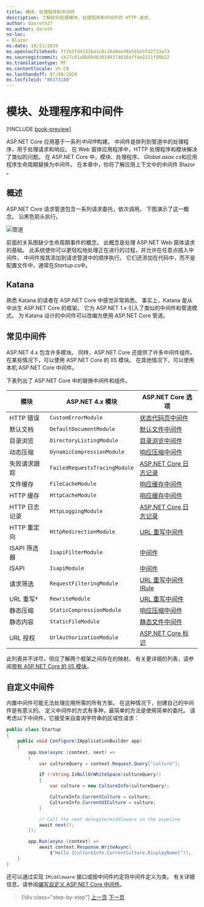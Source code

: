 ```yaml
---
title: 模块、处理程序和中间件
description: 了解如何处理模块、处理程序和中间件的 HTTP 请求。
author: danroth27
ms.author: daroth
no-loc:
- Blazor
ms.date: 10/11/2019
ms.openlocfilehash: ff2b3fd41316a1c8c20a0eed9a585e5fd2733af3
ms.sourcegitcommit: cb27c01a8b0b4630148374638aff4e2221f90b22
ms.translationtype: MT
ms.contentlocale: zh-CN
ms.lasthandoff: 07/09/2020
ms.locfileid: "86173180"
---
```

# <a name="modules-handlers-and-middleware"></a>模块、处理程序和中间件

[!INCLUDE [book-preview](../../../includes/book-preview.md)]

ASP.NET Core 应用基于一系列*中间件*构建。 中间件是排列到管道中的处理程序，用于处理请求和响应。 在 Web 窗体应用程序中，HTTP 处理程序和模块解决了类似的问题。 在 ASP.NET Core 中，模块、处理程序、 *Global.asax.cs*和应用程序生命周期替换为中间件。 在本章中，你将了解应用上下文中的中间件 Blazor 。

## <a name="overview"></a>概述

ASP.NET Core 请求管道包含一系列请求委托，依次调用。 下图演示了这一概念。 沿黑色箭头执行。

![管道](media/middleware/request-delegate-pipeline.png)

前面的关系图缺少生命周期事件的概念。 此概念是处理 ASP.NET Web 窗体请求的基础。 此系统使你可以更轻松地处理正在进行的过程，并允许在任意点插入中间件。 中间件按其添加到请求管道中的顺序执行。 它们还添加在代码中，而不是配置文件中，通常在*Startup.cs*中。

## <a name="katana"></a>Katana

熟悉 Katana 的读者在 ASP.NET Core 中感觉非常熟悉。 事实上，Katana 是从中派生 ASP.NET Core 的框架。 它为 ASP.NET 1.x 引入了类似的中间件和管道模式。 为 Katana 设计的中间件可以改编为使用 ASP.NET Core 管道。

## <a name="common-middleware"></a>常见中间件

ASP.NET 4.x 包含许多模块。 同样，ASP.NET Core 还提供了许多中间件组件。 在某些情况下，可以使用 ASP.NET Core 的 IIS 模块。 在其他情况下，可以使用本机 ASP.NET Core 中间件。

下表列出了 ASP.NET Core 中的替换中间件和组件。

|模块                 |ASP.NET 4.x 模块           |ASP.NET Core 选项|
|-----------------------|-----------------------------|-------------------|
|HTTP 错误            |`CustomErrorModule`          |[状态代码页中间件](/aspnet/core/fundamentals/error-handling#usestatuscodepages)|
|默认文档       |`DefaultDocumentModule`      |[默认文件中间件](/aspnet/core/fundamentals/static-files#serve-a-default-document)|
|目录浏览     |`DirectoryListingModule`     |[目录浏览中间件](/aspnet/core/fundamentals/static-files#enable-directory-browsing)|
|动态压缩    |`DynamicCompressionModule`   |[响应压缩中间件](/aspnet/core/performance/response-compression)|
|失败请求跟踪|`FailedRequestsTracingModule`|[ASP.NET Core 日志记录](/aspnet/core/fundamentals/logging/index#tracesource-provider)|
|文件缓存           |`FileCacheModule`            |[响应缓存中间件](/aspnet/core/performance/caching/middleware)|
|HTTP 缓存           |`HttpCacheModule`            |[响应缓存中间件](/aspnet/core/performance/caching/middleware)|
|HTTP 日志记录           |`HttpLoggingModule`          |[ASP.NET Core 日志记录](/aspnet/core/fundamentals/logging/index)|
|HTTP 重定向       |`HttpRedirectionModule`      |[URL 重写中间件](/aspnet/core/fundamentals/url-rewriting)|
|ISAPI 筛选器          |`IsapiFilterModule`          |[中间件](/aspnet/core/fundamentals/middleware/index)|
|ISAPI                  |`IsapiModule`                |[中间件](/aspnet/core/fundamentals/middleware/index)|
|请求筛选      |`RequestFilteringModule`     |[URL 重写中间件 IRule](/aspnet/core/fundamentals/url-rewriting#irule-based-rule)|
|URL 重写&#8224;   |`RewriteModule`              |[URL 重写中间件](/aspnet/core/fundamentals/url-rewriting)|
|静态压缩     |`StaticCompressionModule`    |[响应压缩中间件](/aspnet/core/performance/response-compression)|
|静态内容         |`StaticFileModule`           |[静态文件中间件](/aspnet/core/fundamentals/static-files)|
|URL 授权      |`UrlAuthorizationModule`     |[ASP.NET Core 标识](/aspnet/core/security/authentication/identity)|

此列表并不详尽，但应了解两个框架之间存在的映射。 有关更详细的列表，请参阅[带有 ASP.NET Core 的 IIS 模块](/aspnet/core/host-and-deploy/iis/modules)。

## <a name="custom-middleware"></a>自定义中间件

内置中间件可能无法处理应用所需的所有方案。 在这种情况下，创建自己的中间件是有意义的。 定义中间件的方式有多种，最简单的方法是使用简单的委托。 请考虑以下中间件，它接受来自查询字符串的区域性请求：

```csharp
public class Startup
{
    public void Configure(IApplicationBuilder app)
    {
        app.Use(async (context, next) =>
        {
            var cultureQuery = context.Request.Query["culture"];

            if (!string.IsNullOrWhiteSpace(cultureQuery))
            {
                var culture = new CultureInfo(cultureQuery);

                CultureInfo.CurrentCulture = culture;
                CultureInfo.CurrentUICulture = culture;
            }

            // Call the next delegate/middleware in the pipeline
            await next();
        });

        app.Run(async (context) =>
            await context.Response.WriteAsync(
                $"Hello {CultureInfo.CurrentCulture.DisplayName}"));
    }
}
```

还可以通过实现 `IMiddleware` 接口或按中间件约定将中间件定义为类。 有关详细信息，请参阅[编写自定义 ASP.NET Core 中间件](/aspnet/core/fundamentals/middleware/write)。

>[!div class="step-by-step"]
>[上一页](data.md)
>[下一页](config.md)
